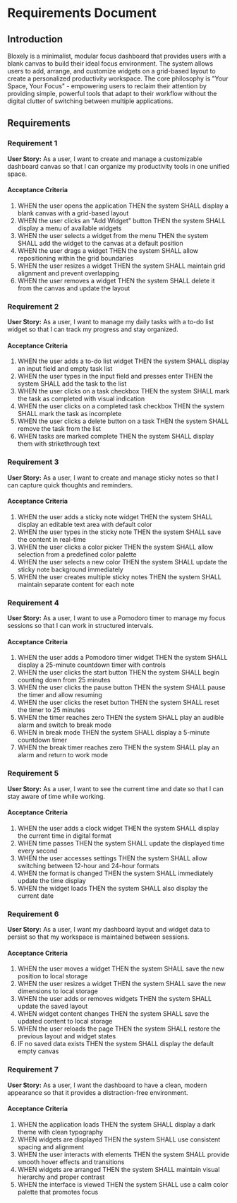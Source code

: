 # Requirements Document

## Introduction

Bloxely is a minimalist, modular focus dashboard that provides users with a blank canvas to build their ideal focus environment. The system allows users to add, arrange, and customize widgets on a grid-based layout to create a personalized productivity workspace. The core philosophy is "Your Space, Your Focus" - empowering users to reclaim their attention by providing simple, powerful tools that adapt to their workflow without the digital clutter of switching between multiple applications.

## Requirements

### Requirement 1

**User Story:** As a user, I want to create and manage a customizable dashboard canvas so that I can organize my productivity tools in one unified space.

#### Acceptance Criteria

1. WHEN the user opens the application THEN the system SHALL display a blank canvas with a grid-based layout
2. WHEN the user clicks an "Add Widget" button THEN the system SHALL display a menu of available widgets
3. WHEN the user selects a widget from the menu THEN the system SHALL add the widget to the canvas at a default position
4. WHEN the user drags a widget THEN the system SHALL allow repositioning within the grid boundaries
5. WHEN the user resizes a widget THEN the system SHALL maintain grid alignment and prevent overlapping
6. WHEN the user removes a widget THEN the system SHALL delete it from the canvas and update the layout

### Requirement 2

**User Story:** As a user, I want to manage my daily tasks with a to-do list widget so that I can track my progress and stay organized.

#### Acceptance Criteria

1. WHEN the user adds a to-do list widget THEN the system SHALL display an input field and empty task list
2. WHEN the user types in the input field and presses enter THEN the system SHALL add the task to the list
3. WHEN the user clicks on a task checkbox THEN the system SHALL mark the task as completed with visual indication
4. WHEN the user clicks on a completed task checkbox THEN the system SHALL mark the task as incomplete
5. WHEN the user clicks a delete button on a task THEN the system SHALL remove the task from the list
6. WHEN tasks are marked complete THEN the system SHALL display them with strikethrough text

### Requirement 3

**User Story:** As a user, I want to create and manage sticky notes so that I can capture quick thoughts and reminders.

#### Acceptance Criteria

1. WHEN the user adds a sticky note widget THEN the system SHALL display an editable text area with default color
2. WHEN the user types in the sticky note THEN the system SHALL save the content in real-time
3. WHEN the user clicks a color picker THEN the system SHALL allow selection from a predefined color palette
4. WHEN the user selects a new color THEN the system SHALL update the sticky note background immediately
5. WHEN the user creates multiple sticky notes THEN the system SHALL maintain separate content for each note

### Requirement 4

**User Story:** As a user, I want to use a Pomodoro timer to manage my focus sessions so that I can work in structured intervals.

#### Acceptance Criteria

1. WHEN the user adds a Pomodoro timer widget THEN the system SHALL display a 25-minute countdown timer with controls
2. WHEN the user clicks the start button THEN the system SHALL begin counting down from 25 minutes
3. WHEN the user clicks the pause button THEN the system SHALL pause the timer and allow resuming
4. WHEN the user clicks the reset button THEN the system SHALL reset the timer to 25 minutes
5. WHEN the timer reaches zero THEN the system SHALL play an audible alarm and switch to break mode
6. WHEN in break mode THEN the system SHALL display a 5-minute countdown timer
7. WHEN the break timer reaches zero THEN the system SHALL play an alarm and return to work mode

### Requirement 5

**User Story:** As a user, I want to see the current time and date so that I can stay aware of time while working.

#### Acceptance Criteria

1. WHEN the user adds a clock widget THEN the system SHALL display the current time in digital format
2. WHEN time passes THEN the system SHALL update the displayed time every second
3. WHEN the user accesses settings THEN the system SHALL allow switching between 12-hour and 24-hour formats
4. WHEN the format is changed THEN the system SHALL immediately update the time display
5. WHEN the widget loads THEN the system SHALL also display the current date

### Requirement 6

**User Story:** As a user, I want my dashboard layout and widget data to persist so that my workspace is maintained between sessions.

#### Acceptance Criteria

1. WHEN the user moves a widget THEN the system SHALL save the new position to local storage
2. WHEN the user resizes a widget THEN the system SHALL save the new dimensions to local storage
3. WHEN the user adds or removes widgets THEN the system SHALL update the saved layout
4. WHEN widget content changes THEN the system SHALL save the updated content to local storage
5. WHEN the user reloads the page THEN the system SHALL restore the previous layout and widget states
6. IF no saved data exists THEN the system SHALL display the default empty canvas

### Requirement 7

**User Story:** As a user, I want the dashboard to have a clean, modern appearance so that it provides a distraction-free environment.

#### Acceptance Criteria

1. WHEN the application loads THEN the system SHALL display a dark theme with clean typography
2. WHEN widgets are displayed THEN the system SHALL use consistent spacing and alignment
3. WHEN the user interacts with elements THEN the system SHALL provide smooth hover effects and transitions
4. WHEN widgets are arranged THEN the system SHALL maintain visual hierarchy and proper contrast
5. WHEN the interface is viewed THEN the system SHALL use a calm color palette that promotes focus